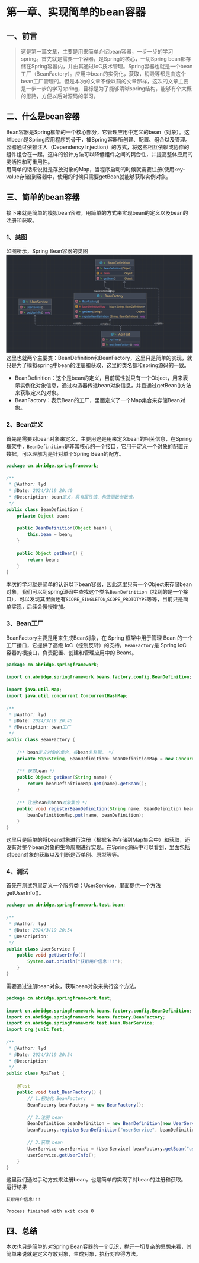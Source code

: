 # 第一章、实现简单的bean容器

## 一、前言
> 这是第一篇文章，主要是用来简单介绍bean容器，一步一步的学习spring。首先就是需要一个容器，是Spring的核心，一切Spring bean都存储在Spring容器内，并由其通过IoC技术管理。Spring容器也就是一个bean工厂（BeanFactory）。应用中bean的实例化，获取，销毁等都是由这个bean工厂管理的。但是本次的文章不像以前的文章那样，这次的文章主要是一步一步的学习spring，目标是为了能够清晰spring结构，能够有个大概的思路，方便以后对源码的学习。
## 二、什么是bean容器
Bean容器是Spring框架的一个核心部分，它管理应用中定义的bean（对象）。这些bean是Spring应用程序的骨干，被Spring容器所创建、配置、组合以及管理。容器通过依赖注入（Dependency Injection）的方式，将这些相互依赖或协作的组件组合在一起。这样的设计方法可以降低组件之间的耦合性，并提高整体应用的灵活性和可重用性。<br />用简单的话来说就是存放对象的Map，当程序启动的时候就需要注册(使用key-value存储)到容器中，使用的时候只需要getBean就能够获取实例对象。
## 三、简单的bean容器
接下来就是简单的模拟bean容器，用简单的方式来实现bean的定义以及bean的注册和获取。
### 1、类图
如图所示，Spring Bean容器的类图<br />
<img src="images/spring-1-类图.png">
<br />这里也就两个主要类：BeanDefinition和BeanFactory，这里只是简单的实现，就只是为了模拟spring中bean的注册和获取，这里的类名都和spring源码的一致。

- BeanDefinition：这个是bean的定义，目前属性就只有一个Object，用来表示实例化对象信息，通过构造器传递bean对象信息，并且通过getBean()方法来获取定义的对象。
- BeanFactory：表示Bean的工厂，里面定义了一个Map集合来存储Bean对象。
### 2、Bean定义
首先是需要对bean对象来定义，主要用途是用来定义bean的相关信息，在Spring框架中，`BeanDefinition`是非常核心的一个接口，它用于定义一个对象的配置元数据，可以理解为是针对单个Spring Bean的配方。
```java
package cn.abridge.springframework;

/**
 * @Author: lyd
 * @Date: 2024/3/19 20:40
 * @Description: bean定义，具有属性值、构造函数参数值。
 */
public class BeanDefinition {
    private Object bean;

    public BeanDefinition(Object bean) {
        this.bean = bean;
    }

    public Object getBean() {
        return bean;
    }
}
```
本次的学习就是简单的认识以下bean容器，因此这里只有一个Object来存储bean对象，我们可以到spring源码中查找这个类名`BeanDefinition`（找到的是一个接口），可以发现其里面还有`SCOPE_SINGLETON`,`SCOPE_PROTOTYPE`等等，目前只是简单实现，后续会慢慢增加。
### 3、Bean工厂
BeanFactory主要是用来生成Bean对象，在 Spring 框架中用于管理 Bean 的一个工厂接口，它提供了高级 IoC（控制反转）的支持。`BeanFactory`是 Spring IoC 容器的根接口，负责配置、创建和管理应用中的 Beans。

```java
package cn.abridge.springframework;

import cn.abridge.springframework.beans.factory.config.BeanDefinition;

import java.util.Map;
import java.util.concurrent.ConcurrentHashMap;

/**
 * @Author: lyd
 * @Date: 2024/3/19 20:45
 * @Description: bean工厂
 */
public class BeanFactory {

    /** bean定义对象的集合，按bean名称键。 */
    private Map<String, BeanDefinition> beanDefinitionMap = new ConcurrentHashMap<>();

    /** 获取bean */
    public Object getBean(String name) {
        return beanDefinitionMap.get(name).getBean();
    }

    /** 注册bean到bean对象集合 */
    public void registerBeanDefinition(String name, BeanDefinition beanDefinition) {
        beanDefinitionMap.put(name, beanDefinition);
    }
}
```
这里只是简单的将bean对象进行注册（根据名称存储到Map集合中）和获取，还没有对整个bean对象的生命周期进行实现。在Spring源码中可以看到，里面包括对bean对象的获取以及判断是否单例、原型等等。
### 4、测试
首先在测试包里定义一个服务类：UserService，里面提供一个方法getUserInfo()。
```java
package cn.abridge.springframework.test.bean;

/**
 * @Author: lyd
 * @Date: 2024/3/19 20:54
 * @Description:
 */
public class UserService {
    public void getUserInfo(){
        System.out.println("获取用户信息!!!");
    }
}
```
需要通过注册bean对象，获取bean对象来执行这个方法。

```java
package cn.abridge.springframework.test;

import cn.abridge.springframework.beans.factory.config.BeanDefinition;
import cn.abridge.springframework.beans.factory.BeanFactory;
import cn.abridge.springframework.test.bean.UserService;
import org.junit.Test;

/**
 * @Author: lyd
 * @Date: 2024/3/19 20:54
 * @Description:
 */
public class ApiTest {

    @Test
    public void test_BeanFactory() {
        // 1.初始化 BeanFactory
        BeanFactory beanFactory = new BeanFactory();

        // 2.注册 bean
        BeanDefinition beanDefinition = new BeanDefinition(new UserService());
        beanFactory.registerBeanDefinition("userService", beanDefinition);

        // 3.获取 bean
        UserService userService = (UserService) beanFactory.getBean("userService");
        userService.getUserInfo();
    }
}

```
这里我们通过手动方式来注册bean，也是简单的实现了对bean的注册和获取。<br />运行结果
```text
获取用户信息!!!

Process finished with exit code 0
```
## 四、总结
本次也只是简单的对Spring Bean容器的一个见识，抛开一切复杂的思想来看，其简单来说就是定义存放对象，生成对象，执行对应得方法。
